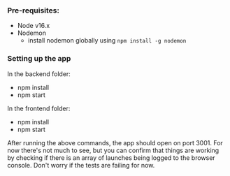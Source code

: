### Pre-requisites:

- Node v16.x
- Nodemon
  - install nodemon globally using `npm install -g nodemon`

### Setting up the app

In the backend folder:

- npm install
- npm start

In the frontend folder:

- npm install
- npm start

After running the above commands, the app should open on port 3001.
For now there's not much to see, but you can confirm that things are working by checking if there is an array of launches being logged to the browser console.
Don't worry if the tests are failing for now.
